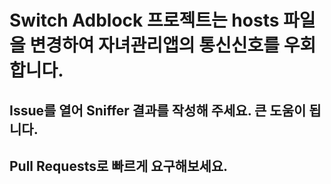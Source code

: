 # Switch Adblock 프로젝트는 hosts 파일을 변경하여 자녀관리앱의 통신신호를 우회합니다.
## Issue를 열어 Sniffer 결과를 작성해 주세요. 큰 도움이 됩니다.
## Pull Requests로 빠르게 요구해보세요.
